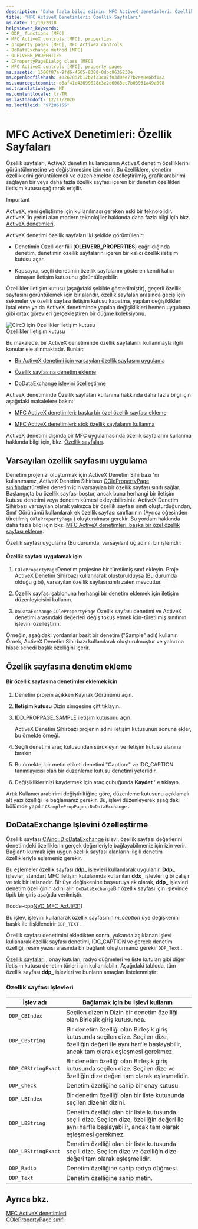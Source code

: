```yaml
---
description: 'Daha fazla bilgi edinin: MFC ActiveX denetimleri: Özellik sayfaları'
title: 'MFC ActiveX Denetimleri: Özellik Sayfaları'
ms.date: 11/19/2018
helpviewer_keywords:
- DDP_ functions [MFC]
- MFC ActiveX controls [MFC], properties
- property pages [MFC], MFC ActiveX controls
- DoDataExchange method [MFC]
- OLEIVERB_PROPERTIES
- CPropertyPageDialog class [MFC]
- MFC ActiveX controls [MFC], property pages
ms.assetid: 1506f87a-9fd6-4505-8380-0dbc9636230e
ms.openlocfilehash: 40267857b12b2f23c07f03d0ee77b2ae8e6bf1a2
ms.sourcegitcommit: d6af41e42699628c3e2e6063ec7b03931a49a098
ms.translationtype: MT
ms.contentlocale: tr-TR
ms.lasthandoff: 12/11/2020
ms.locfileid: "97206155"
---
```

# <a name="mfc-activex-controls-property-pages"></a>MFC ActiveX Denetimleri: Özellik Sayfaları

Özellik sayfaları, ActiveX denetim kullanıcısının ActiveX denetim özelliklerini görüntülemesine ve değiştirmesine izin verir. Bu özelliklere, denetim özelliklerini görüntülemek ve düzenlemekte özelleştirilmiş, grafik arabirimi sağlayan bir veya daha fazla özellik sayfası içeren bir denetim özellikleri iletişim kutusu çağırarak erişilir.

>[!IMPORTANT]
> ActiveX, yeni geliştirme için kullanılması gereken eski bir teknolojidir. ActiveX 'in yerini alan modern teknolojiler hakkında daha fazla bilgi için bkz. [ActiveX denetimleri](activex-controls.md).

ActiveX denetimi özellik sayfaları iki şekilde görüntülenir:

- Denetimin Özellikler fiili (**OLEIVERB_PROPERTIES**) çağrıldığında denetim, denetimin özellik sayfalarını içeren bir kalıcı özellik iletişim kutusu açar.

- Kapsayıcı, seçili denetimin özellik sayfalarını gösteren kendi kalıcı olmayan iletişim kutusunu görüntüleyebilir.

Özellikler iletişim kutusu (aşağıdaki şekilde gösterilmiştir), geçerli özellik sayfasını görüntülemek için bir alandır, özellik sayfaları arasında geçiş için sekmeler ve özellik sayfası iletişim kutusu kapatma, yapılan değişiklikleri iptal etme ya da ActiveX denetiminde yapılan değişiklikleri hemen uygulama gibi ortak görevleri gerçekleştiren bir düğme koleksiyonu.

![Circ3 için Özellikler iletişim kutusu](../mfc/media/vc373i1.gif "Circ3 için Özellikler iletişim kutusu") <br/>
Özellikler Iletişim kutusu

Bu makalede, bir ActiveX denetiminde özellik sayfalarını kullanmayla ilgili konular ele alınmaktadır. Bunlar:

- [Bir ActiveX denetimi için varsayılan özellik sayfasını uygulama](#_core_implementing_the_default_property_page)

- [Özellik sayfasına denetim ekleme](#_core_adding_controls_to_a_property_page)

- [DoDataExchange işlevini özelleştirme](#_core_customizing_the_dodataexchange_function)

ActiveX denetiminde Özellik sayfaları kullanma hakkında daha fazla bilgi için aşağıdaki makalelere bakın:

- [MFC ActiveX denetimleri: başka bir özel özellik sayfası ekleme](mfc-activex-controls-adding-another-custom-property-page.md)

- [MFC ActiveX denetimleri: stok özellik sayfalarını kullanma](mfc-activex-controls-using-stock-property-pages.md)

ActiveX denetimi dışında bir MFC uygulamasında özellik sayfalarını kullanma hakkında bilgi için, bkz. [Özellik sayfaları](property-sheets-mfc.md).

## <a name="implementing-the-default-property-page"></a><a name="_core_implementing_the_default_property_page"></a> Varsayılan özellik sayfasını uygulama

Denetim projenizi oluşturmak için ActiveX Denetim Sihirbazı 'nı kullanırsanız, ActiveX Denetim Sihirbazı [COlePropertyPage sınıfından](reference/colepropertypage-class.md)türetilen denetim için varsayılan bir özellik sayfası sınıfı sağlar. Başlangıçta bu özellik sayfası boştur, ancak buna herhangi bir iletişim kutusu denetimi veya denetim kümesi ekleyebilirsiniz. ActiveX Denetim Sihirbazı varsayılan olarak yalnızca bir özellik sayfası sınıfı oluşturduğundan, Sınıf Görünümü kullanılarak ek özellik sayfası sınıflarının (Ayrıca öğesinden türetilmiş `COlePropertyPage` ) oluşturulması gerekir. Bu yordam hakkında daha fazla bilgi için bkz. [MFC ActiveX denetimleri: başka bir özel özellik sayfası ekleme](mfc-activex-controls-adding-another-custom-property-page.md).

Özellik sayfası uygulama (Bu durumda, varsayılan) üç adımlı bir işlemdir:

#### <a name="to-implement-a-property-page"></a>Özellik sayfası uygulamak için

1. `COlePropertyPage`Denetim projesine bir türetilmiş sınıf ekleyin. Proje ActiveX Denetim Sihirbazı kullanılarak oluşturulduysa (Bu durumda olduğu gibi), varsayılan özellik sayfası sınıfı zaten mevcuttur.

1. Özellik sayfası şablonuna herhangi bir denetim eklemek için iletişim düzenleyicisini kullanın.

1. `DoDataExchange` `COlePropertyPage` Özellik sayfası denetimi ve ActiveX denetimi arasındaki değerleri değiş tokuş etmek için-türetilmiş sınıfının işlevini özelleştirin.

Örneğin, aşağıdaki yordamlar basit bir denetim ("Sample" adlı) kullanır. Örnek, ActiveX Denetim Sihirbazı kullanılarak oluşturulmuştur ve yalnızca hisse senedi başlık özelliğini içerir.

## <a name="adding-controls-to-a-property-page"></a><a name="_core_adding_controls_to_a_property_page"></a> Özellik sayfasına denetim ekleme

#### <a name="to-add-controls-to-a-property-page"></a>Bir özellik sayfasına denetimler eklemek için

1. Denetim projem açıkken Kaynak Görünümü açın.

1. **Iletişim kutusu** Dizin simgesine çift tıklayın.

1. IDD_PROPPAGE_SAMPLE iletişim kutusunu açın.

   ActiveX Denetim Sihirbazı projenin adını iletişim kutusunun sonuna ekler, bu örnekte örneği.

1. Seçili denetimi araç kutusundan sürükleyin ve iletişim kutusu alanına bırakın.

1. Bu örnekte, bir metin etiketi denetimi "Caption:" ve IDC_CAPTION tanımlayıcısı olan bir düzenleme kutusu denetimi yeterlidir.

1. Değişikliklerinizi kaydetmek için araç çubuğunda **Kaydet** ' e tıklayın.

Artık Kullanıcı arabirimi değiştiriltiğine göre, düzenleme kutusunu açıklamalı alt yazı özelliği ile bağlamanız gerekir. Bu, işlevi düzenleyerek aşağıdaki bölümde yapılır `CSamplePropPage::DoDataExchange` .

## <a name="customizing-the-dodataexchange-function"></a><a name="_core_customizing_the_dodataexchange_function"></a> DoDataExchange Işlevini özelleştirme

Özellik sayfası [CWnd::D oDataExchange](reference/cwnd-class.md#dodataexchange) işlevi, özellik sayfası değerlerini denetimdeki özelliklerin gerçek değerleriyle bağlayabilmeniz için izin verir. Bağlantı kurmak için uygun özellik sayfası alanlarını ilgili denetim özellikleriyle eşlemeniz gerekir.

Bu eşlemeler özellik sayfası **ddp_** işlevleri kullanılarak uygulanır. **Ddp_** işlevler, standart MFC iletişim kutularında kullanılan **ddx_** işlevleri gibi çalışır ve tek bir istisnadır. Bir üye değişkenine başvuruya ek olarak, **ddp_** işlevleri denetim özelliğinin adını alır. `DoDataExchange`Bir özellik sayfası için işlevinde tipik bir giriş aşağıda verilmiştir.

[!code-cpp[NVC_MFC_AxUI#31](codesnippet/cpp/mfc-activex-controls-property-pages_1.cpp)]

Bu işlev, işlevini kullanarak özellik sayfasının *m_caption* üye değişkenini başlık ile ilişkilendirir `DDP_TEXT` .

Özellik sayfası denetimini ekledikten sonra, yukarıda açıklanan işlevi kullanarak özellik sayfası denetimi, IDC_CAPTION ve gerçek denetim özelliği, resim yazısı arasında bir bağlantı oluşturmanız gerekir `DDP_Text` .

[Özellik sayfaları](reference/property-pages-mfc.md) , onay kutuları, radyo düğmeleri ve liste kutuları gibi diğer iletişim kutusu denetim türleri için kullanılabilir. Aşağıdaki tabloda, tüm özellik sayfası **ddp_** işlevleri ve bunların amaçları listelenmiştir:

### <a name="property-page-functions"></a>Özellik sayfası Işlevleri

|İşlev adı|Bağlamak için bu işlevi kullanın|
|-------------------|-------------------------------|
|`DDP_CBIndex`|Seçilen dizenin Dizin bir denetim özelliği olan Birleşik giriş kutusunda.|
|`DDP_CBString`|Bir denetim özelliği olan Birleşik giriş kutusunda seçilen dize. Seçilen dize, özelliğin değeri ile aynı harfle başlayabilir, ancak tam olarak eşleşmesi gerekmez.|
|`DDP_CBStringExact`|Bir denetim özelliği olan Birleşik giriş kutusunda seçilen dize. Seçilen dize ve özelliğin dize değeri tam olarak eşleşmelidir.|
|`DDP_Check`|Denetim özelliğine sahip bir onay kutusu.|
|`DDP_LBIndex`|Bir denetim özelliği olan bir liste kutusunda seçilen dizenin dizini.|
|`DDP_LBString`|Denetim özelliği olan bir liste kutusunda seçili dize. Seçilen dize, özelliğin değeri ile aynı harfle başlayabilir, ancak tam olarak eşleşmesi gerekmez.|
|`DDP_LBStringExact`|Denetim özelliği olan bir liste kutusunda seçili dize. Seçilen dize ve özelliğin dize değeri tam olarak eşleşmelidir.|
|`DDP_Radio`|Denetim özelliğine sahip radyo düğmesi.|
|`DDP_Text`|Denetim özelliğine sahip metin.|

## <a name="see-also"></a>Ayrıca bkz.

[MFC ActiveX denetimleri](mfc-activex-controls.md)<br/>
[COlePropertyPage sınıfı](reference/colepropertypage-class.md)
